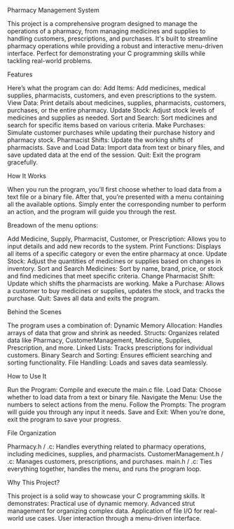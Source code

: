 Pharmacy Management System

This project is a comprehensive program designed to manage the operations of a pharmacy, from managing medicines and supplies to handling customers, prescriptions, and purchases. It's built to streamline pharmacy operations while providing a robust and interactive menu-driven interface. Perfect for demonstrating your C programming skills while tackling real-world problems.

Features

Here’s what the program can do:
Add Items: Add medicines, medical supplies, pharmacists, customers, and even prescriptions to the system.
View Data: Print details about medicines, supplies, pharmacists, customers, purchases, or the entire pharmacy.
Update Stock: Adjust stock levels of medicines and supplies as needed.
Sort and Search: Sort medicines and search for specific items based on various criteria.
Make Purchases: Simulate customer purchases while updating their purchase history and pharmacy stock.
Pharmacist Shifts: Update the working shifts of pharmacists.
Save and Load Data: Import data from text or binary files, and save updated data at the end of the session.
Quit: Exit the program gracefully.

How It Works

When you run the program, you’ll first choose whether to load data from a text file or a binary file. After that, you’re presented with a menu containing all the available options. Simply enter the corresponding number to perform an action, and the program will guide you through the rest.

Breadown of the menu options:

Add Medicine, Supply, Pharmacist, Customer, or Prescription: Allows you to input details and add new records to the system.
Print Functions: Displays all items of a specific category or even the entire pharmacy at once.
Update Stock: Adjust the quantities of medicines or supplies based on changes in inventory.
Sort and Search Medicines: Sort by name, brand, price, or stock and find medicines that meet specific criteria.
Change Pharmacist Shift: Update which shifts the pharmacists are working.
Make a Purchase: Allows a customer to buy medicines or supplies, updates the stock, and tracks the purchase.
Quit: Saves all data and exits the program.

Behind the Scenes

The program uses a combination of:
Dynamic Memory Allocation: Handles arrays of data that grow and shrink as needed.
Structs: Organizes related data like Pharmacy, CustomerManagement, Medicine, Supplies, Prescription, and more.
Linked Lists: Tracks prescriptions for individual customers.
Binary Search and Sorting: Ensures efficient searching and sorting functionality.
File Handling: Loads and saves data seamlessly.

How to Use It

Run the Program: Compile and execute the main.c file.
Load Data: Choose whether to load data from a text or binary file.
Navigate the Menu: Use the numbers to select actions from the menu.
Follow the Prompts: The program will guide you through any input it needs.
Save and Exit: When you’re done, exit the program to save your progress.

File Organization

Pharmacy.h / .c: Handles everything related to pharmacy operations, including medicines, supplies, and pharmacists.
CustomerManagement.h / .c: Manages customers, prescriptions, and purchases.
main.h / .c: Ties everything together, handles the menu, and runs the program loop.

Why This Project?

This project is a solid way to showcase your C programming skills. It demonstrates:
Practical use of dynamic memory.
Advanced strut management for organizing complex data.
Application of file I/O for real-world use cases.
User interaction through a menu-driven interface.

